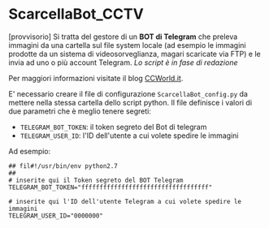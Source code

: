 # ScarcellaBot_CCTV

[provvisorio] Si tratta del gestore di un **BOT di Telegram** che preleva immagini da una cartella sul file system locale (ad esempio le immagini prodotte da un sistema di videosorveglianza, magari scaricate via FTP) e le invia ad uno o più account Telegram.
_Lo script è in fase di redazione_

Per maggiori informazioni visitate il blog [CCWorld.it](http://www.ccworld.it/).

E' necessario creare il file di configurazione `ScarcellaBot_config.py` da mettere nella stessa cartella dello script python.
Il file definisce i valori di due parametri che è meglio tenere segreti:
- `TELEGRAM_BOT_TOKEN`: il token segreto del Bot di telegram
- `TELEGRAM_USER_ID`: l'ID dell'utente a cui volete spedire le immagini

Ad esempio:

```
## fil#!/usr/bin/env python2.7
##
# inserite qui il Token segreto del BOT Telegram
TELEGRAM_BOT_TOKEN="fffffffffffffffffffffffffffffffffff"

# inserite qui l'ID dell'utente Telegram a cui volete spedire le immagini
TELEGRAM_USER_ID="0000000"
```